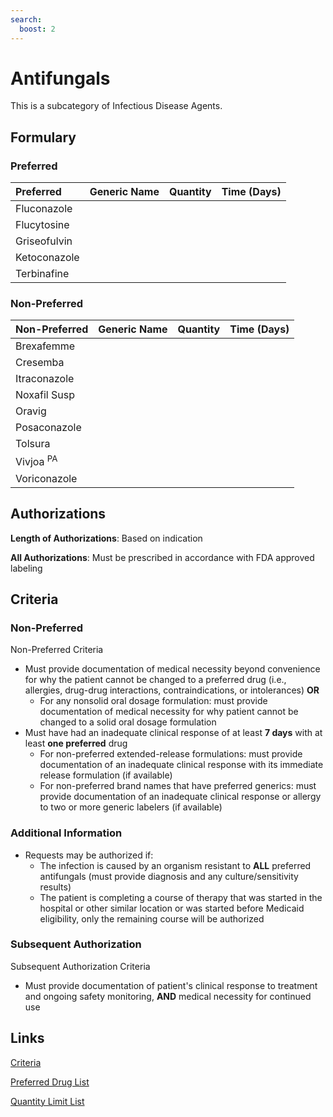 ```yaml
---
search:
  boost: 2 
---
```


# Antifungals

This is a subcategory of Infectious Disease Agents.

## Formulary

### Preferred

| Preferred    | Generic Name | Quantity | Time (Days) |
| :----------- | :----------- | :------: | :---------: |
| Fluconazole  |              |          |             |
| Flucytosine  |              |          |             |
| Griseofulvin |              |          |             |
| Ketoconazole |              |          |             |
| Terbinafine  |              |          |             |

### Non-Preferred

| Non-Preferred        | Generic Name | Quantity | Time (Days) |
| :------------------- | :----------- | :------: | :---------: |
| Brexafemme           |              |          |             |
| Cresemba             |              |          |             |
| Itraconazole         |              |          |             |
| Noxafil Susp         |              |          |             |
| Oravig               |              |          |             |
| Posaconazole         |              |          |             |
| Tolsura              |              |          |             |
| Vivjoa <sup>PA</sup> |
| Voriconazole         |              |          |             |

## Authorizations

**Length of Authorizations**: Based on indication

**All Authorizations**: Must be prescribed in accordance with FDA approved labeling

## Criteria

### Non-Preferred

Non-Preferred Criteria

- Must provide documentation of medical necessity beyond convenience for why the patient cannot be changed to a preferred drug (i.e., allergies, drug-drug interactions, contraindications, or intolerances) **OR**
    - For any nonsolid oral dosage formulation: must provide documentation of medical necessity for why patient cannot be changed to a solid oral dosage formulation
- Must have had an inadequate clinical response of at least **7 days** with at least **one preferred** drug
    - For non-preferred extended-release formulations: must provide documentation of an inadequate clinical response with its immediate release formulation (if available)
    - For non-preferred brand names that have preferred generics: must provide documentation of an inadequate clinical response or allergy to two or more generic labelers (if available)

### Additional Information

- Requests may be authorized if:
    - The infection is caused by an organism resistant to **ALL** preferred antifungals (must provide diagnosis and any culture/sensitivity results)
    - The patient is completing a course of therapy that was started in the hospital or other similar location or was started before Medicaid eligibility, only the remaining course will be authorized


### Subsequent Authorization

Subsequent Authorization Criteria

- Must provide documentation of patient's clinical response to treatment and ongoing safety monitoring, **AND** medical necessity for continued use

## Links

[Criteria](https://pharmacy.medicaid.ohio.gov/sites/default/files/20230101_UPDL%20_Criteria_APPROVED.pdf#page=80)

[Preferred Drug List](https://pharmacy.medicaid.ohio.gov/sites/default/files/20230101_UPDL_APPROVED_12.13.22.pdf#page=26)

[Quantity Limit List](https://pharmacy.medicaid.ohio.gov/sites/default/files/20230101_Ohio_Medicaid_Quantity_Document_APPROVED.pdf)
